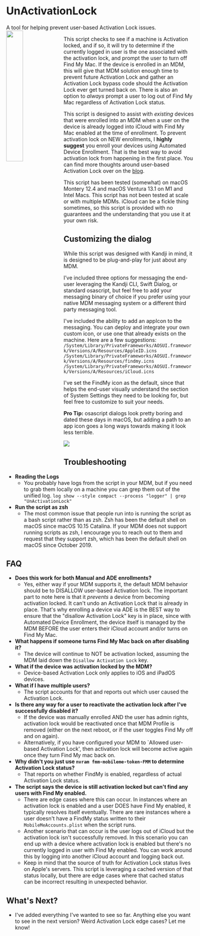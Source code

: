 # UnActivationLock
A tool for helping prevent user-based Activation Lock issues.
<img src="images/activationunlock_light.png" img align="left" width=30%>

This script checks to see if a machine is Activation locked, and if so, it will try to determine if the currently logged in user is the one associated with the activation lock, and prompt the user to turn off Find My Mac. If the device is enrolled in an MDM, this will give that MDM solution enough time to prevent future Activation Lock and gather an Activation Lock bypass code should the Activation Lock ever get turned back on. There is also an option to *always* prompt a user to log out of Find My Mac regardless of Activation Lock status.

This script is designed to assist with *existing* devices that were enrolled into an MDM when a user on the device is already logged into iCloud with Find My Mac enabled at the time of enrollment. To prevent activation lock on NEW enrollments, I **highly suggest** you enroll your devices using Automated Device Enrollment. That is the best way to avoid activation lock from happening in the first place. You can find more thoughts around user-based Activation Lock over on the [blog](https://www.macosadventures.com/2023/01/30/a-guide-to-disabling-preventing-icloud-activation-lock).

This script has been tested (somewhat) on macOS Montery 12.4 and macOS Ventura 13.1 on M1 and Intel Macs. This script has not been tested at scale or with multiple MDMs. iCloud can be a fickle thing sometimes, so this script is provided with no guarantees and the understanding that you use it at your own risk.

## Customizing the dialog
While this script was designed with Kandji in mind, it is designed to be plug-and-play for just about any MDM.

I’ve included three options for messaging the end-user leveraging the Kandji CLI, Swift Dialog, or standard osascript, but feel free to add your messaging binary of choice if you prefer using your native MDM messaging system or a different third party messaging tool.

I've included the ability to add an appIcon to the messaging. You can deploy and integrate your own custom icon, or use one that already exists on the machine. Here are a few suggestions:
`/System/Library/PrivateFrameworks/AOSUI.framework/Versions/A/Resources/AppleID.icns`
`/System/Library/PrivateFrameworks/AOSUI.framework/Versions/A/Resources/findmy.icns`
`/System/Library/PrivateFrameworks/AOSUI.framework/Versions/A/Resources/iCloud.icns`

I've set the FindMy icon as the default, since that helps the end-user visually understand the section of System Settings they need to be looking for, but feel free to customize to suit your needs.

**Pro Tip:** osascript dialogs look pretty boring and dated these days in macOS, but adding a path to an app icon goes a long ways towards making it look less terrible.

![](images/screenshot.png)

## Troubleshooting
* **Reading the Logs**
  * You probably have logs from the script in your MDM, but if you need to grab them locally on a machine you can grep them out of the unified log. `log show --style compact --process "logger" | grep "UnActivationLock"`
* **Run the script as zsh**
  * The most common issue that people run into is running the script as a bash script rather than as zsh. Zsh has been the default shell on macOS since macOS 10.15 Catalina. If your MDM does not support running scripts as zsh, I encourage you to reach out to them and request that they support zsh, which has been the default shell on macOS since October 2019.

## FAQ
* **Does this work for both Manual and ADE enrollments?**
  * Yes, either way if your MDM supports it, the default MDM behavior should be to DISALLOW user-based Activation lock. The important part to note here is that it *prevents* a device from becoming activation locked. It can't undo an Activation Lock that is already in place. That's why enrolling a device via ADE is the BEST way to ensure that the "disallow Activation Lock" key is in place, since with Automated Device Enrollment, the device itself is managed by the MDM BEFORE the user enters their iCloud account and/or turns on Find My Mac.
* **What happens if someone turns Find My Mac back on after disabling it?**
  * The device will continue to NOT be activation locked, assuming the MDM laid down the `Disallow Activation Lock` key.
* **What if the device was activation locked by the MDM?**
  * Device-based Activation Lock only applies to iOS and iPadOS devices.
* **What if I have multiple users?**
  * The script accounts for that and reports out which user caused the Activation Lock.
* **Is there any way for a user to reactivate the activation lock after I've successfully disabled it?**
  * If the device was manually enrolled AND the user has admin rights, activation lock would be reactivated once that MDM Profile is removed (either on the next reboot, or if the user toggles Find My off and on again).
  * Alternatively, if you have configured your MDM to `Allowed user-based Activation Lock', then activation lock will become active again once they turn Find My mac back on.
* **Why didn't you just use `nvram fmm-mobileme-token-FMM` to determine Activation Lock status?**
  * That reports on whether FindMy is enabled, regardless of actual Activation Lock status.
* **The script says the device is still activation locked but can't find any users with Find My enabled.**
  * There are edge cases where this can occur. In instances where an activation lock is enabled and a user DOES have Find My enabled, it typically resolves itself eventually. There are rare instances where a user doesn't have a FindMy status written to their `MobileMeAccounts.plist` when the script runs.
  * Another scenario that can occur is the user logs out of iCloud but the activation lock isn't successfully removed. In this scenario you can end up with a device where activation lock is enabled but there's no currently logged in user with Find My enabled. You can work around this by logging into another iCloud account and logging back out.
  * Keep in mind that the source of truth for Activation Lock status lives on Apple's servers. This script is leveraging a cached version of that status locally, but there are edge cases where that cached status can be incorrect resulting in unexpected behavior.
  
## What's Next?
* I've added everything I've wanted to see so far. Anything else you want to see in the next version? Weird Activation Lock edge cases? Let me know!
